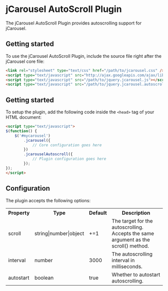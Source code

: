 jCarousel AutoScroll Plugin
===========================

The jCarousel AutoScroll Plugin provides autoscrolling support for jCarousel.

Getting started
---------------

To use the jCarousel AutoScroll Plugin, include the source file right after the jCarousel core file:

```html
<link rel="stylesheet" type="text/css" href="/path/to/jcarousel.css" />
<script type="text/javascript" src="http://ajax.googleapis.com/ajax/libs/jquery/1.6.4/jquery.min.js"></script>
<script type="text/javascript" src="/path/to/jquery.jcarousel.js"></script>
<script type="text/javascript" src="/path/to/jquery.jcarousel.autoscroll.js"></script>
```

Getting started
---------------

To setup the plugin, add the following code inside the `<head>` tag of your HTML document:

```html
<script type="text/javascript">
$(function() {
    $('#mycarousel')
        .jcarousel({
            // Core configuration goes here
        })
        .jcarouselAutoscroll({
            // Plugin configuration goes here
        });
});
</script>
```

Configuration
-------------

The plugin accepts the following options:

<table>
    <tr>
        <th>Property</th>
        <th>Type</th>
        <th>Default</th>
        <th>Description</th>
    </tr>
    <tr>
        <td>scroll</td>
        <td>string|number|object</td>
        <td>+=1</td>
        <td>The target for the autoscrolling. Accepts the same argument as the scroll() method.</td>
    </tr>
    <tr>
        <td>interval</td>
        <td>number</td>
        <td>3000</td>
        <td>The autoscrolling interval in milliseconds.</td>
    </tr>
    <tr>
        <td>autostart</td>
        <td>boolean</td>
        <td>true</td>
        <td>Whether to autostart autoscrolling.</td>
    </tr>
</table>
